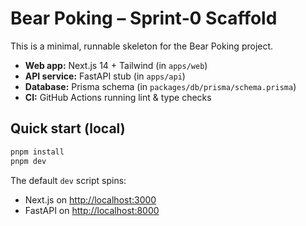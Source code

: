 # Bear Poking – Sprint‑0 Scaffold

This is a minimal, runnable skeleton for the Bear Poking project.

* **Web app:** Next.js 14 + Tailwind (in `apps/web`)
* **API service:** FastAPI stub (in `apps/api`)
* **Database:** Prisma schema (in `packages/db/prisma/schema.prisma`)
* **CI:** GitHub Actions running lint & type checks

## Quick start (local)

```bash
pnpm install
pnpm dev
```

The default `dev` script spins:

* Next.js on <http://localhost:3000>
* FastAPI on <http://localhost:8000>
